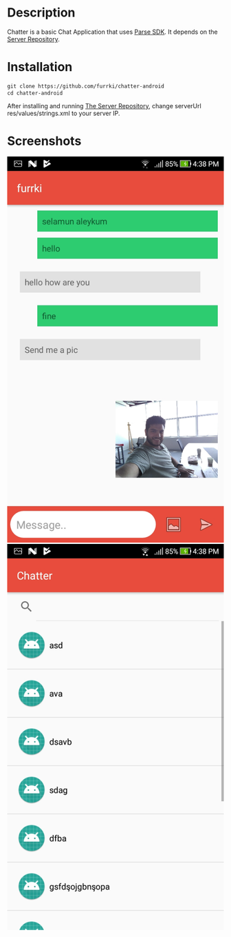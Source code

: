 # Description
Chatter is a basic Chat Application that uses [Parse SDK](https://parseplatform.org/). It depends on the [Server Repository](https://github.com/furrki/chatter-server).  

# Installation

```
git clone https://github.com/furrki/chatter-android
cd chatter-android 
```

After installing and running [The Server Repository](https://github.com/furrki/chatter-server), change serverUrl res/values/strings.xml to your server IP.

# Screenshots
![Alt text](Screenshots/ss2.jpeg?raw=true "Main Screen")
![Alt text](Screenshots/ss1.jpeg?raw=true "Main Screen 2")
